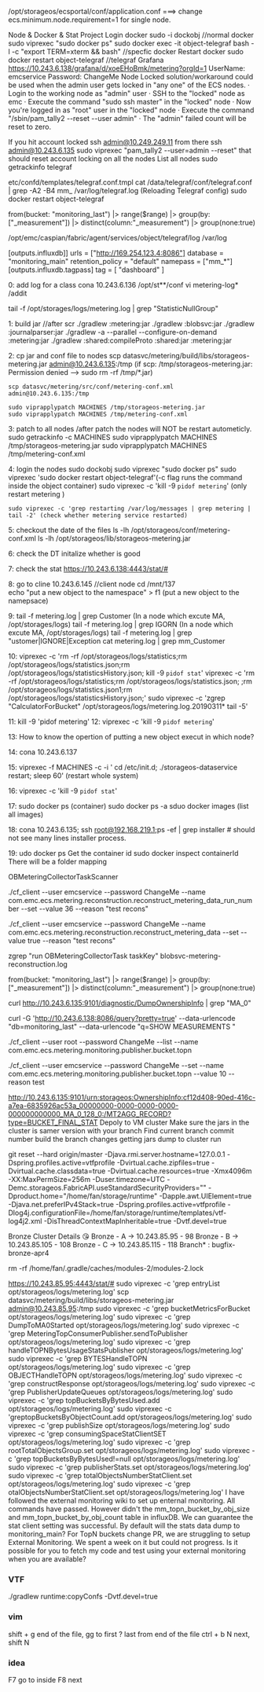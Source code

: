 /opt/storageos/ecsportal/conf/application.conf ===> change ecs.minimum.node.requirement=1 for single node.

Node & Docker & Stat Project
Login docker 
sudo -i dockobj   //normal docker 
sudo viprexec "sudo docker ps"
sudo docker exec -it object-telegraf bash -l -c "export TERM=xterm && bash"    //specfic docker
Restart docker
sudo docker restart object-telegraf  //telegraf
Grafana
https://10.243.6.138/grafana/d/xoeEHoBmk/metering?orgId=1
UserName: emcservice Password: ChangeMe
Node Locked
solution/workaround could be used when the admin user gets locked in "any one" of the ECS nodes.
·       Login to the working node as "admin" user
·       SSH to the "locked" node as emc
·       Execute the command "sudo ssh master" in the "locked" node
·       Now you're logged in as "root" user in the "locked" node
·       Execute the command "/sbin/pam_tally2 --reset --user admin"
·       The "admin" failed count will be reset to zero.


If you hit account locked
ssh admin@10.249.249.11
from there ssh admin@10.243.6.135
sudo viprexec "pam_tally2 --user=admin --reset"
that should reset account locking on all the nodes
List all nodes
sudo getrackinfo
telegraf


etc/confd/templates/telegraf.conf.tmpl
cat /data/telegraf/conf/telegraf.conf | grep -A2 -B4 mm_
/var/log/telegraf.log     (Reloading Telegraf config)
sudo docker restart object-telegraf 

from(bucket: "monitoring_last") |> range($range) |> group(by:["_measurement"]) |> distinct(column:"_measurement") |> group(none:true) 

/opt/emc/caspian/fabric/agent/services/object/telegraf/log
/var/log

[outputs.influxdb]]
 urls = ["http://169.254.123.4:8086"]
 database = "monitoring_main"
 retention_policy = "default"
 namepass = ["mm_*"]
 [outputs.influxdb.tagpass]
   tag = [ "dashboard" ]

0: add log for a class
cona 10.243.6.136
/opt/st**/conf
vi metering-log*
/addit
<Logger name="com.emc.storageos.data.statclient.metrics.InfluxMetricsStore" level="DEBUG" additivity="false">
           <AppenderRef ref="asyncR"/>
       </Logger>
       
tail -f /opt/storages/logs/metering.log | grep "StatisticNullGroup"
   
1: build jar  //after scr 
	./gradlew  :metering:jar
	./gradlew  :blobsvc:jar
	./gradlew  :journalparser:jar
	./gradlew -a --parallel --configure-on-demand :metering:jar
	./gradlew :shared:compileProto :shared:jar :metering:jar

2: cp jar and conf file to nodes
	scp datasvc/metering/build/libs/storageos-metering.jar admin@10.243.6.135:/tmp
	(if scp: /tmp/storageos-metering.jar: Permission denied --> sudo rm -rf /tmp/*.jar)
	
	scp datasvc/metering/src/conf/metering-conf.xml admin@10.243.6.135:/tmp
	
	sudo viprapplypatch MACHINES /tmp/storageos-metering.jar
	sudo viprapplypatch MACHINES /tmp/metering-conf.xml 

3: patch to all nodes /after patch the nodes will NOT be restart autometicly.
	sudo getrackinfo -c MACHINES
	sudo viprapplypatch MACHINES /tmp/storageos-metering.jar
	sudo viprapplypatch MACHINES /tmp/metering-conf.xml

4: login the nodes
	sudo dockobj
	sudo viprexec "sudo docker ps"
    sudo viprexec 'sudo docker restart object-telegraf'(-c flag runs the command inside the object container)
	sudo viprexec -c 'kill -9 `pidof metering`'   (only restart metering )
	
	sudo viprexec -c 'grep restarting /var/log/messages | grep metering | tail -2' (check whether metering service restarted)


5: checkout the date of the files
	ls -lh /opt/storageos/conf/metering-conf.xml 
	ls -lh /opt/storageos/lib/storageos-metering.jar

6: check the DT initalize whether is good

7: check the stat https://10.243.6.138:4443/stat/#

8: go to cline 10.243.6.145 //client node
    cd /mnt/137    
    echo "put a new object to the namespace" > f1
    (put a new object to the namepsace)

9: tail -f metering.log | grep Customer (In a node which excute MA, /opt/storages/logs)
   tail -f metering.log | grep IGORN (In a node which excute MA, /opt/storages/logs)
   tail -f metering.log | grep "ustomer\|IGNORE\|Exception
   cat metering.log | grep mm_Customer

10: viprexec -c 'rm -rf /opt/storageos/logs/statistics;rm /opt/storageos/logs/statistics.json;rm /opt/storageos/logs/statisticsHistory.json; kill -9 `pidof stat`' 
viprexec -c 'rm -rf /opt/storageos/logs/statistics;rm /opt/storageos/logs/statistics.json; ;rm /opt/storageos/logs/statistics.json1;rm /opt/storageos/logs/statisticsHistory.json;' 
 sudo viprexec -c 'zgrep "CalculatorForBucket" /opt/storageos/logs/metering.log.20190311* tail -5'
 
11: kill -9 'pidof metering'
12: viprexec -c 'kill -9 `pidof metering`'

13: How to know the opertion of putting a new object execut in which node?

14: cona 10.243.6.137
	
15: 
viprexec -f MACHINES -c -i ' cd /etc/init.d; ./storageos-dataservice restart; sleep 60' (restart whole system)

16:
viprexec -c 'kill -9 `pidof stat`'

17:
sudo docker ps (container)
sudo docker ps -a 
sduo docker images (list all images)


18: cona 10.243.6.135; ssh root@192.168.219.1;ps -ef | grep installer # should not see many lines installer process.

19:
udo docker ps
Get the container id
sudo docker inspect containerId
There will be a folder mapping


OBMeteringCollectorTaskScanner

./cf_client --user emcservice --password ChangeMe --name com.emc.ecs.metering.reconstruction.reconstruct_metering_data_run_number --set --value 36 --reason "test recons"

./cf_client --user emcservice --password ChangeMe --name com.emc.ecs.metering.reconstruction.reconstruct_metering_data --set --value true --reason "test recons"

zgrep "run OBMeteringCollectorTask taskKey" blobsvc-metering-reconstruction.log


from(bucket: "monitoring_last") |> range($range) |> group(by:["_measurement"]) |> distinct(column:"_measurement") |> group(none:true)

curl http://10.243.6.135:9101/diagnostic/DumpOwnershipInfo | grep "MA_0"

curl -G 'http://10.243.6.138:8086/query?pretty=true' --data-urlencode "db=monitoring_last" --data-urlencode "q=SHOW MEASUREMENTS "





./cf_client --user root --password ChangeMe --list --name com.emc.ecs.metering.monitoring.publisher.bucket.topn

./cf_client --user emcservice --password ChangeMe --set --name com.emc.ecs.metering.monitoring.publisher.bucket.topn --value 10 --reason test

http://10.243.6.135:9101/urn:storageos:OwnershipInfo:cf12d408-90ed-416c-a7ea-6835926ac53a_00000000-0000-0000-0000-000000000000_MA_0_128_0:/MT2AGG_RECORD?type=BUCKET_FINAL_STAT
Depoly to VM cluster
Make sure the jars in the cluster is samer version with your branch
Find current branch commit number
build the branch changes getting jars
dump to cluster
run

git reset --hard origin/master
-Djava.rmi.server.hostname=127.0.0.1 -Dspring.profiles.active=vtfprofile -Dvirtual.cache.zipfiles=true -Dvirtual.cache.classdata=true -Dvirtual.cache.resources=true -Xmx4096m -XX:MaxPermSize=256m -Duser.timezone=UTC -Demc.storageos.FabricAPI.useStandardSecurityProviders="" -Dproduct.home="/home/fan/storage/runtime" -Dapple.awt.UIElement=true -Djava.net.preferIPv4Stack=true -Dspring.profiles.active=vtfprofile -Dlog4j.configurationFile=/home/fan/storage/runtime/templates/vtf-log4j2.xml -DisThreadContextMapInheritable=true -Dvtf.devel=true


Bronze Cluster Details :kissing_heart: Bronze - A -> 10.243.85.95 - 98 Bronze - B -> 10.243.85.105 - 108 Bronze - C -> 10.243.85.115 - 118 Branch* : bugfix-bronze-apr4


rm -rf /home/fan/.gradle/caches/modules-2/modules-2.lock

https://10.243.85.95:4443/stat/#
sudo viprexec -c 'grep entryList opt/storageos/logs/metering.log'
scp datasvc/metering/build/libs/storageos-metering.jar admin@10.243.85.95:/tmp
sudo viprexec -c 'grep bucketMetricsForBucket opt/storageos/logs/metering.log'
sudo viprexec -c 'grep DumpToMA0Started opt/storageos/logs/metering.log'
sudo viprexec -c 'grep MeteringTopConsumerPublisher.sendToPublisher opt/storageos/logs/metering.log'
sudo viprexec -c 'grep handleTOPNBytesUsageStatsPublisher opt/storageos/logs/metering.log'
sudo viprexec -c 'grep BYTESHandleTOPN opt/storageos/logs/metering.log'
sudo viprexec -c 'grep OBJECTHandleTOPN opt/storageos/logs/metering.log'
sudo viprexec -c 'grep constructResponse opt/storageos/logs/metering.log'
sudo viprexec -c 'grep PublisherUpdateQueues opt/storageos/logs/metering.log'
sudo viprexec -c 'grep topBucketsByBytesUsed.add opt/storageos/logs/metering.log'
sudo viprexec -c 'greptopBucketsByObjectCount.add opt/storageos/logs/metering.log'
sudo viprexec -c 'grep publishSize opt/storageos/logs/metering.log'
sudo viprexec -c 'grep consumingSpaceStatClientSET opt/storageos/logs/metering.log'
sudo viprexec -c 'grep rootTotalObjectsGroup.set opt/storageos/logs/metering.log'
sudo viprexec -c 'grep topBucketsByBytesUsed!=null opt/storageos/logs/metering.log'
sudo viprexec -c 'grep publisherStats.set opt/storageos/logs/metering.log'
sudo viprexec -c 'grep totalObjectsNumberStatClient.set opt/storageos/logs/metering.log'
sudo viprexec -c 'grep otalObjectsNumberStatClient.set opt/storageos/logs/metering.log'
I have followed the external monitoring wiki to set up enternal monitoring. All commands have passed. However didn't the mm_topn_bucket_by_obj_size and mm_topn_bucket_by_obj_count table in influxDB. We can guarantee the stat client setting was successful. By default will the stats data dump to monitoring_main? For TopN buckets change PR, we are struggling to setup External Monitoring. We spent a week on it but could not progress. Is it possible for you to fetch my code and test using your external monitoring when you are available?



### VTF
./gradlew runtime:copyConfs
-Dvtf.devel=true

### vim
shift + g   end of the file, gg to first
? last from end of the file
ctrl + b
N next, shift N

### idea
F7 go to inside
F8 next 

